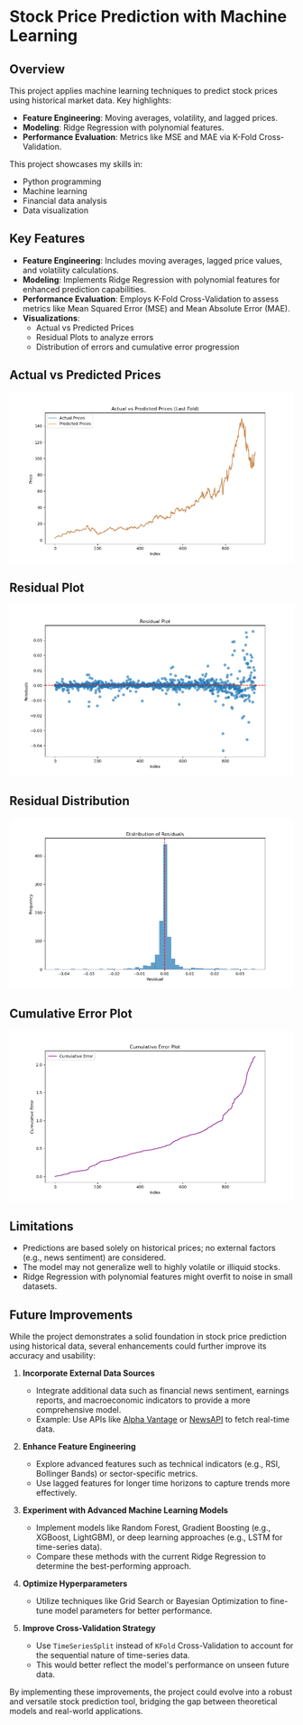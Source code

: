 # Stock Price Prediction with Machine Learning

## Overview
This project applies machine learning techniques to predict stock prices using historical market data. Key highlights:
- **Feature Engineering**: Moving averages, volatility, and lagged prices.
- **Modeling**: Ridge Regression with polynomial features.
- **Performance Evaluation**: Metrics like MSE and MAE via K-Fold Cross-Validation.

This project showcases my skills in:
- Python programming
- Machine learning
- Financial data analysis
- Data visualization

## Key Features
- **Feature Engineering**: Includes moving averages, lagged price values, and volatility calculations.
- **Modeling**: Implements Ridge Regression with polynomial features for enhanced prediction capabilities.
- **Performance Evaluation**: Employs K-Fold Cross-Validation to assess metrics like Mean Squared Error (MSE) and Mean Absolute Error (MAE).
- **Visualizations**:
  - Actual vs Predicted Prices
  - Residual Plots to analyze errors
  - Distribution of errors and cumulative error progression
 
## Actual vs Predicted Prices
![Actual vs Predicted Prices](actual_vs_predicted.png)

## Residual Plot
![Residual Plot](residual_plot.png)

## Residual Distribution
![Residual Distribution](residual_distribution.png)

## Cumulative Error Plot
![Cumulative Error Plot](cumulative_error_plot.png)


## Limitations
- Predictions are based solely on historical prices; no external factors (e.g., news sentiment) are considered.
- The model may not generalize well to highly volatile or illiquid stocks.
- Ridge Regression with polynomial features might overfit to noise in small datasets.

## Future Improvements

While the project demonstrates a solid foundation in stock price prediction using historical data, several enhancements could further improve its accuracy and usability:

1. **Incorporate External Data Sources**  
   - Integrate additional data such as financial news sentiment, earnings reports, and macroeconomic indicators to provide a more comprehensive model.  
   - Example: Use APIs like [Alpha Vantage](https://www.alphavantage.co/) or [NewsAPI](https://newsapi.org/) to fetch real-time data.

2. **Enhance Feature Engineering**  
   - Explore advanced features such as technical indicators (e.g., RSI, Bollinger Bands) or sector-specific metrics.  
   - Use lagged features for longer time horizons to capture trends more effectively.

3. **Experiment with Advanced Machine Learning Models**  
   - Implement models like Random Forest, Gradient Boosting (e.g., XGBoost, LightGBM), or deep learning approaches (e.g., LSTM for time-series data).  
   - Compare these methods with the current Ridge Regression to determine the best-performing approach.

4. **Optimize Hyperparameters**  
   - Utilize techniques like Grid Search or Bayesian Optimization to fine-tune model parameters for better performance.

5. **Improve Cross-Validation Strategy**  
   - Use `TimeSeriesSplit` instead of `KFold` Cross-Validation to account for the sequential nature of time-series data.  
   - This would better reflect the model's performance on unseen future data.

By implementing these improvements, the project could evolve into a robust and versatile stock prediction tool, bridging the gap between theoretical models and real-world applications.



